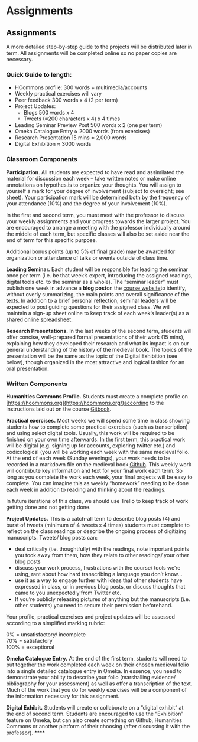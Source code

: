 # Assignments

## **Assignments**                                                                                                                                       

A more detailed step-by-step guide to the projects will be distributed later in term. All assignments will be completed online so no paper copies are necessary.

###  **Quick Guide to length**:

* HCommons profile:                                  300 words + multimedia/accounts
* Weekly practical exercises                     will vary
* Peer feedback                                           300 words x 4  \(2 per term\)
* Project Updates:
  * Blogs                                                   500 words x 4
  * Tweets                                                \(≈200 characters x 4\) x 4 times
* Leading Seminar Preview Post                500 words x 2 \(one per term\)
* Omeka Catalogue Entry                            ≈ 2000 words \(from exercises\)
* Research Presentation                             15 mins ≈ 2,000 words
* Digital Exhibition                                         ≈ 3000 words

### **Classroom Components**

**Participation**. All students are expected to have read and assimilated the material for discussion each week – take written notes or make online annotations on hypothes.is to organize your thoughts. You will assign to yourself a mark for your degree of involvement \(subject to oversight; see sheet\). Your participation mark will be determined both by the frequency of your attendance \(10%\) and the degree of your involvement \(10%\).

In the first and second term, you must meet with the professor to discuss your weekly assignments and your progress towards the larger project. You are encouraged to arrange a meeting with the professor individually around the middle of each term, but specific classes will also be set aside near the end of term for this specific purpose.

Additional bonus points \(up to 5% of final grade\) may be awarded for organization or attendance of talks or events outside of class time.

**Leading Seminar.** Each student will be responsible for leading the seminar once per term \(i.e. be that week’s expert, introducing the assigned readings, digital tools etc. to the seminar as a whole\). The “seminar leader” must publish one week in advance a **blog post**on the [course website](https://medievalbook.hcommons.org/)to identify, without overly summarizing, the main points and overall significance of the texts. In addition to a brief personal reflection, seminar leaders will be expected to post guiding questions for their assigned class. We will maintain a sign-up sheet online to keep track of each week’s leader\(s\) as a shared [online spreadsheet](https://docs.google.com/spreadsheets/d/1H3hElY3IrakzbiTtKLKYX1r54xkCGunrbDG2X6uRLng/edit?usp=sharing).

**Research Presentations.** In the last weeks of the second term, students will offer concise, well-prepared formal presentations of their work \(15 mins\), explaining how they developed their research and what its impact is on our general understanding of the history of the medieval book. The topics of the presentation will be the same as the topic of the Digital Exhibition \(see below\), though organized in the most attractive and logical fashion for an oral presentation.

### **Written Components**

**Humanities Commons Profile.** Students must create a complete profile on [https://hcommons.org](https://hcommons.org/)according to the instructions laid out on the course [Gitbook](https://medievalbook.gitbook.io/digitizing-medieval-archives/week-1-and-2/signing-up).

**Practical exercises.** Most weeks we will spend some time in class showing students how to complete some practical exercises \(such as transcription\) and using select digital tools. Usually, this work will be required to be finished on your own time afterwards. In the first term, this practical work will be digital \(e.g. signing up for accounts, exploring twitter etc.\) and codicological \(you will be working each week with the same medieval folio. At the end of each week \(Sunday evenings\), your work needs to be recorded in a markdown file on the medieval book [Github](https://github.com/MedievalBook/HIST4006/tree/master/Classwork). This weekly work will contribute key information and text for your final work each term. So long as you complete the work each week, your final projects will be easy to complete. You can imagine this as weekly “homework” needing to be done each week in addition to reading and thinking about the readings.

In future iterations of this class, we should use Trello to keep track of work getting done and not getting done. 

**Project Updates.** This is a catch-all term to describe blog posts \(4\) and burst of tweets \(minimum of 4 tweets x 4 times\) students must complete to reflect on the class readings or describe the ongoing process of digitizing manuscripts. Tweets/ blog posts can:

* deal critically \(i.e. thoughtfully\) with the readings, note important points you took away from them, how they relate to other readings/ your other blog posts
* discuss your work process, frustrations with the course/ tools we’re using, rant about how hard transcribing a language you don’t know…
* use it as a way to engage further with ideas that other students have expressed in class, or in previous blog posts, or discuss thoughts that came to you unexpectedly from Twitter etc.
* If you’re publicly releasing pictures of anything but the manuscripts \(i.e. other students\) you need to secure their permission beforehand.

Your profile, practical exercises and project updates will be assessed according to a simplified marking rubric:

0%        = unsatisfactory/ incomplete  
70%     = satisfactory  
100%   = exceptional

**Omeka Catalogue Entry.** At the end of the first term, students will need to put together the work completed each week on their chosen medieval folio into a single detailed catalogue entry in Omeka. In essence, you need to demonstrate your ability to describe your folio \(marshalling evidence/ bibliography for your assessment\) as well as offer a transcription of the text. Much of the work that you do for weekly exercises will be a component of the information necessary for this assignment.

**Digital Exhibit.** Students will create or collaborate on a “digital exhibit” at the end of second term. Students are encouraged to use the “Exhibition” feature on Omeka, but can also create something on Github, Humanities Commons or another platform of their choosing \(after discussing it with the professor\). ****


